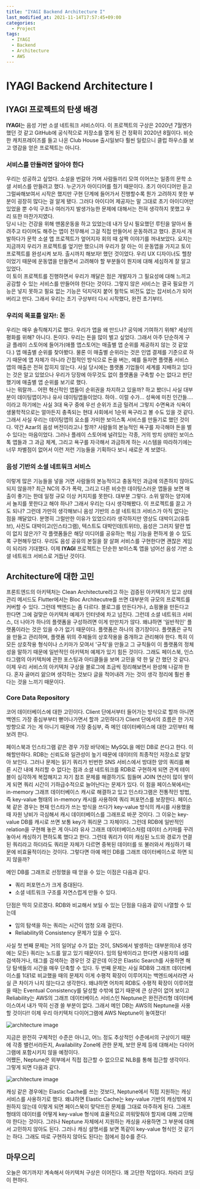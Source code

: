 ```yaml
---
title: "IYAGI Backend Architecture I"
last_modified_at: 2021-11-14T17:57:45+09:00
categories:
  - Project
tags:
  - IYAGI
  - Backend
  - Architecture
  - AWS
---
```


# IYAGI Backend Architecture I

## IYAGI 프로젝트의 탄생 배경

**IYAGI**는 음성 기반 소셜 네트워크 서비스이다. 이 프로젝트의 구상은 2020년 7월엔가 했던 것 같고 GitHub에 공식적으로 저장소를 열게 된 건 정확히 2020년 8월이다. 비슷한 캐치프레이즈를 들고 나온 Club House 출시일보다 훨씬 일렀으니 클럽 하우스를 보고 영감을 얻은 프로젝트는 아니다.  

### 서비스를 만들려면 알아야 한다

우리는 성공하고 싶었다. 소설을 번갈아 가며 사람들끼리 모여 이어쓰는 일종의 문학 소셜 서비스를 만들려고 했다. 누군가가 아이디어를 줬기 때문이다. 초기 아이디어만 듣고 그럴싸해보여서 시작은 했지만 구현 단계에 들어가서 진행할수록 뭔가 고려하지 못한 부분이 굉장히 많다는 걸 알게 됐다. 그러다 아이디어 제공자는 말 그대로 초기 아이디어만 있었을 뿐 수익 구조나 여러가지 발생가능한 문제에 대해서는 전혀 생각하지 못했고 우리 또한 마찬가지였다.  
당시 나는 건강을 위해 맨몸운동을 하고 있었는데 내가 당시 필요했던 루틴을 알아서 돌려주고 타이머도 해주는 앱이 전무해서 그걸 직접 만들어서 운동하려고 했다. 혼자서 개발하다가 문학 소셜 앱 프로젝트가 엎어지자 회의 때 살짝 이야기를 꺼내보았다. 요지는 지금까지 우리가 프로젝트를 엎기만 했으니까 우리가 잘 아는 이 운동앱을 가지고 토이 프로젝트를 완성시켜 보자. 출시까지 해보자! 했던 것이었다. 우리 UX 디자이너도 헬창이었기 때문에 운동앱을 만들면서 고려해야 할 부분들이 뭔지에 대해 세심하게 잘 알고 있었다.  
이 토이 프로젝트를 진행하면서 우리가 깨달은 점은 개발자가 그 필요성에 대해 느끼고 공감할 수 있는 서비스를 만들어야 한다는 것이다. 그렇지 않은 서비스는 결국 필요한 기능은 넣지 못하고 필요 없는 기능은 덕지덕지 붙어 철학도 비전도 없는 잡서비스가 되어버리고 만다. 그래서 우리는 초기 구상부터 다시 시작했다, 완전 초기부터.

### 우리의 목표를 알자!: 돈

우리는 매우 솔직해지기로 했다. 우리가 앱을 왜 만드나? 공익에 기여하기 위해? 세상의 평화를 위해? 아니다. 돈이다. 우리는 돈을 많이 벌고 싶었다. 그래서 아주 단순하게 구글 플레이 스토어에 들어가(애플 앱스토어는 매출별 앱 순위를 제공하지 않는 것 같았다.) 앱 매출별 순위를 찾아봤다. 물론 이 매출별 순위라는 것은 인앱 결제를 기준으로 하기 때문에 앱 자체가 아니라 간접적인 방식으로 돈을 버는, 예를 들자면 플랫폼 서비스 앱의 매출은 전혀 잡히지 않는다. 사실 당시에는 플랫폼 기업들이 세계를 지배하고 있다는 것은 알고 있었으나 우리가 당장에 아무것도 없이 플랫폼을 구축할 수는 없다고 판단했기에 매출별 앱 순위를 보기로 했다.  
나는 뭐랄까... 어떤 혁신적인 앱들이 순위권을 차지하고 있을까? 하고 봤더니 사실 대부분이 데이팅앱이거나 유사 데이팅앱들이었다. 하아.. 이럴 수가... 성욕에 미친 인간들....이라고 하기에는 사실 3대 욕구 중에 우선 순위가 조금 밀려서 그렇지 수면욕과 식욕이 생물학적으로는 얼마든지 충족되는 현대 사회에서 1순위 욕구라고 볼 수도 있을 것 같다. 그래서 사실 우리는 데이팅앱의 요소를 가미한 보이스톡 서비스를 만들기로 했던 것이다. 약간 Azar의 음성 버전이라고나 할까? 사람들의 본능적인 욕구를 자극해야 돈을 벌 수 있다는 마음이었다. 그러나 플레이 스토어에 널려있는 각종, 거의 방치 상태인 보이스톡 앱들과 그 과금 체계, 그리고 욕구를 자극해서 과금하게 하는 시스템을 따라하기에는 너무 차별점이 없어서 이런 저런 기능들을 기획하다 보니 새로운 게 보였다.  

### 음성 기반의 소셜 네트워크 서비스

이렇게 많은 기능들을 넣을 거면 사람들의 본능적이고 충동적인 과금에 의존하지 않아도 되지 않을까? 최근 NC의 주가 폭락, 그리고 다른 비슷한 데이팅스러운 앱들을 보면 매출이 좋기는 한데 일정 규모 이상 커지지를 못한다. 대부분 그렇다. 소위 말하는 양지에서 놀지를 못한다고 해야 하나? 그래서 우리는 다시 생각해봤다. 이 프로젝트를 끌고 가도 되나? 그런데 가만히 생각해보니 음성 기반의 소셜 네트워크 서비스가 아직 없다는 점을 깨달았다. 분명히 그럴만한 이유가 있었으리라 생각하지만 영상도 대박이고(유튜브), 사진도 대박이고(인스타그램), 텍스트도 대박인데(트위터), 음성은 그러지 말란 법이 없지 않은가? 각 플랫폼들은 해당 미디어를 공유하는 핵심 기능을 편하게 쓸 수 있도록 구현해두었다. 우리도 음성 공유의 본질을 잘 살펴 서비스를 구현한다면 괜찮은 게임이 되리라 기대했다. 이제 **IYAGI** 프로젝트는 단순한 보이스톡 앱을 넘어선 음성 기반 소셜 네트워크 서비스로 거듭난 것이다.

## Architecture에 대한 고민

프론트엔드의 아키텍처는 Clean Architecture라고 하는 검증된 아키텍처가 있고 상태 관리 메서드도 Flutter에서는 Bloc Architecutre를 쓰면 대부분의 규모의 프로젝트를 커버할 수 있다. 그런데 백엔드는 좀 다르다. 블로그를 만든다거나, 쇼핑몰을 만든다고 한다면 그에 걸맞은 아키텍처 예제가 인터넷에 차고 넘친다. 그런데 소셜 네트워크 서비스, 더 나아가 하나의 플랫폼을 구성하려면 이게 만만치가 않다. 왜냐하면 '일반적인' 플랫폼이라는 것은 있을 수가 없기 때문이다. 플랫폼은 하나의 경기장이다. 플랫폼은 규칙을 만들고 관리하며, 플랫폼 위의 주체들의 상호작용을 중개하고 관리해야 한다. 특히 이 모든 상호작용 형식이나 스키마가 모여서 '규칙'을 만들고 그 규칙들이 이 플랫폼의 정체성을 말하기 때문에 일반적인 아키텍처 예제가 있기 힘든 것이다. 그래도 페이스북, 인스타그램의 아키텍처에 관한 포스팅과 아티클들을 보며 고민을 약 한 달 간 했던 것 같다. 이제 우리 서비스의 아키텍처 구상을 블로그에 조금씩 정리해보면서 완성해 나갈까 한다. 혼자 골머리 앓으며 생각하는 것보다 글을 적어내려 가는 것이 생각 정리에 훨씬 좋다는 것을 느끼기 때문이다.

### Core Data Repository

코어 데이터베이스에 대한 고민이다. Client 단에서부터 들어가는 방식으로 할까 아니면 백엔드 가장 중심부부터 뻗어나가면서 할까 고민하다가 Client 단에서의 흐름은 한 가지 방향으로 가는 게 아니기 때문에 가장 중심부, 즉 메인 데이터베이스에 대한 고민부터 해보려 한다.  

페이스북과 인스타그램 같은 경우 가장 바닥에는 MySQL을 메인 DB로 쓴다고 한다. 이해할만하다. RDB는 신뢰도와 일관성이 높기 때문에 데이터의 최종적인 저장소로 알맞아 보인다. 그러나 문제는 읽기 쿼리가 빈번한 SNS 서비스에서 방대한 양의 쿼리를 빠른 시간 내에 처리할 수 없다는 점과 소셜 네트워크를 RDB로 구현하게 되면 관계 테이블이 심각하게 복잡해지고 자기 참조 문제를 해결하기도 힘들며 JOIN 연산이 많이 쌓이게 되면 쿼리 시간이 기하급수적으로 늘어난다는 문제가 있다. 이 점을 페이스북에서는 in-memory 그래프 데이터베이스 캐시로 해결하고 있고 인스타그램은 전통적인 방법, 즉 key-value 형태의 in-memory 캐시를 사용하여 쿼리 퍼포먼스를 보장한다. 페이스북 같은 경우는 현재 인스타가 쓰는 방식을 쓰다가 key-value 방식의 캐시를 사용했을 때 자원 낭비가 극심해서 캐시 데이터베이스를 그래프로 바꾼 것이다. 그 이유는 key-value DB를 캐시로 쓰면 보통 key가 쿼리문 그 자체이다. 그런데 RDB에 일반적인 relation을 구현해 놓은 게 아니라 유사 그래프 데이터베이스처럼 데이터 스키마를 꾸려놓아서 캐싱하기 편하도록 했다고 한다. 그런데 쿼리가 이미 캐싱된 노드와 경로가 연결된 쿼리라고 하더라도 쿼리문 자체가 다르면 중복된 데이터를 또 불러와서 캐싱하기 때문에 비효율적이라는 것이다. 그렇다면 아예 메인 DB를 그래프 데이터베이스로 하면 되지 않을까?  

메인 DB를 그래프로 선정했을 때 얻을 수 있는 이점은 다음과 같다.

* 쿼리 퍼포먼스가 크게 증대된다.
* 소셜 네트워크 구조를 자연스럽게 만들 수 있다.

단점은 딱히 모르겠다. RDB와 비교해서 보일 수 있는 단점을 다음과 같이 나열할 수 있는데

* 임의 탐색을 하는 쿼리는 시간이 엄청 오래 걸린다.
* Reliability와 Consistency 문제가 있을 수 있다.

사실 첫 번째 문제는 거의 일어날 수가 없는 것이, SNS에서 발생하는 대부분의(내 생각에는 모든) 쿼리는 노드를 알고 있기 때문이다. 임의 탐색이라고 한다면 사용자의 id를 검색하거나, 태그를 검색하는 경우인 것 같은데 이것은 Elastic Search를 사용하면 해당 탐색들의 시간을 매우 단축할 수 있다. 두 번째 문제는 사실 RDB와 그래프 데이터베이스를 1대1로 비교했을 때의 문제지 이게 수평적 확장이 이루어지는 백엔드에서라면 사실 큰 차이가 나지 않는다고 생각한다. 왜냐하면 어차피 RDB도 수평적 확장이 이루어졌을 때는 Eventual Consistency를 달성할 수밖에 없기 때문에 큰 상관이 없어 보이고 Reliability는 AWS의 그래프 데이터베이스 서비스인 Neptune은 완전관리형 데이터베이스여서 내가 딱히 신경 쓸 부분이 없다. 그래서 메인 DB는 AWS의 Neptune을 사용할 것이다!! 이제 우리 아키텍처 다이어그램에 AWS Neptune이 놓여졌다!

![architecture image](https://raw.githubusercontent.com/tksuns12/tksuns12.github.io/blob/master/assets/images/IYAGI_Architecture.drawio.png)

지금은 완전히 구체적인 수준은 아니고, 어느 정도 추상적인 수준에서의 구상이기 때문에 각종 밸런서라든지, Availability Zone에 관한 문제, 보안 문제 등에 대해서는 다이어그램에 포함시키지 않을 예정이다.  
어쨌든, Neptune은 외부에서 직접 접근할 수 없으므로 NLB를 통해 접근할 생각이다. 그렇게 되면 다음과 같다.  

![architecture image](https://raw.githubusercontent.com/tksuns12/tksuns12.github.io/master/assets/images/IYAGI_Architecture.drawio_1.png)

캐싱 같은 경우에는 Elastic Cache를 쓰는 것보다, Neptune에서 직접 지원하는 캐싱 서비스를 사용하기로 했다. 왜냐하면 Elastic Cache는 key-value 기반의 캐싱밖에 지원하지 않는데 이렇게 되면 페이스북이 맞닥뜨린 문제를 그대로 마주하게 된다. 그래프 형태의 데이터를 어떻게 key-value 형식에 효율적으로 끼워맞춰야 할지에 대해 고민해야 한다는 것이다. 그러나 Neptune 자체에서 지원하는 캐싱을 사용하면 그 부분에 대해서 고민하지 않아도 된다. 그러나 캐싱 설명서를 보면 똑같이 key-value 형식인 것 같기는 하다. 그래도 따로 구현하지 않아도 된다는 점에서 점수를 준다.  

## 마무으리

오늘은 여기까지! 계속해서 아키텍처 구상은 이어진다. 꽤 고단한 작업이다. 차라리 코딩이 편하다.
